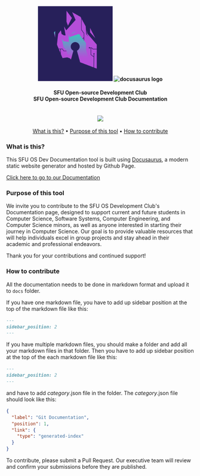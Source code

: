 <h4 align="center">
    <br> <img src="static/img/logo.png" alt="osdev logo">
    <img src="static/img/docusaurus.png" alt="docusaurus logo"></a> 
</h4>

<h4 align="center">SFU Open-source Development Club
    <br>SFU Open-source Development Club Documentation</h4>
    <div align="center">
    <br>
        <a href=".">
          <img src="https://github.com/sfuosdev/Docs/actions/workflows/deploy.yml/badge.svg"/>
        </a>
    </div>
</h4>

<p align="center">
    <a href="#what-is-this">What is this?</a> •
    <a href="#purpose-of-this-tool">Purpose of this tool</a> •
    <a href="#how-to-contribute">How to contribute</a>
</p>

### What is this?

This SFU OS Dev Documentation tool is built using [Docusaurus](https://docusaurus.io/), a modern static website generator and hosted by Github Page.

[Click here to go to our Documentation](https://sfuosdev.github.io/Docs/)

### Purpose of this tool

We invite you to contribute to the SFU OS Development Club's Documentation page, designed to support current and future students in Computer Science, Software Systems, Computer Engineering, and Computer Science minors, as well as anyone interested in starting their journey in Computer Science. Our goal is to provide valuable resources that will help individuals excel in group projects and stay ahead in their academic and professional endeavors.

Thank you for your contributions and continued support!

### How to contribute

All the documentation needs to be done in markdown format and upload it to <code>docs</code> folder. 

If you have one markdown file, you have to add up sidebar position at the top of the markdown file like this:

```markdown
---
sidebar_position: 2
---
```

If you have multiple markdown files, you should make a folder and add all your markdown files in that folder. Then you have to add up sidebar position at the top of the each markdown file like this:

```markdown
---
sidebar_position: 2
---
```

and have to add _category_.json file in the folder. The _category_.json file should look like this:

```json title="_category_.json"
{
  "label": "Git Documentation",
  "position": 1,
  "link": {
    "type": "generated-index"
  }
}
```

To contribute, please submit a Pull Request. Our executive team will review and confirm your submissions before they are published.
